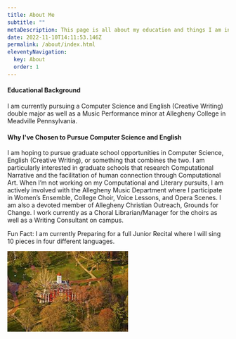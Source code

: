 ```yaml
---
title: About Me
subtitle: ""
metaDescription: This page is all about my education and things I am interested in.
date: 2022-11-10T14:11:53.146Z
permalink: /about/index.html
eleventyNavigation:
  key: About
  order: 1
---
```

#### Educational Background

I﻿ am currently pursuing a Computer Science and English (Creative Writing) double major as well as a Music Performance minor at Allegheny College in Meadville Pennsylvania.

#### W﻿hy I've Chosen to Pursue Computer Science and English

I am hoping to pursue graduate school opportunities in Computer Science, English (Creative Writing), or something that combines the two. I am particularly interested in graduate schools that research Computational Narrative and the facilitation of human connection through Computational Art. When I’m not working on my Computational and Literary pursuits, I am actively involved with the Allegheny Music Department where I participate in Women’s Ensemble, College Choir, Voice Lessons, and Opera Scenes. I am also a devoted member of Allegheny Christian Outreach, Grounds for Change. I work currently as a Choral Librarian/Manager for the choirs as well as a Writing Consultant on campus.

Fun Fact: I am currently Preparing for a full Junior Recital where I will sing 10 pieces in four different languages.

![Bently Hall at Allegheny College](/src/assets/img/allegheny-college-photo-for-website.jpg "Allegheny College")